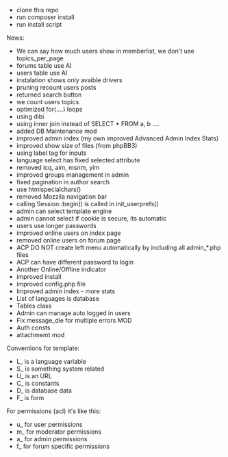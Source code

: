 - clone this repo
- run composer install
- run install script


News:
- We can say how much users show in memberlist, we don't use topics_per_page
- forums table use AI
- users table use AI
- instalation shows only avaible drivers
- pruning recount users posts
- returned search button
- we count users topics
- optimized for(....) loops
- using dibi
- using inner join instead of SELECT * FROM a, b ....
- added DB Maintenance mod
- improved admin index (my own improved Advanced Admin Index Stats)
- improved show size of files (from phpBB3)
- using label tag for inputs
- language select has fixed selected attribute
- removed icq, aim, msnm, yim
- improved groups management in admin
- fixed pagination in author search
- use htmlspecialchars()
- removed Mozzila navigation bar
- calling Session::begin() is called in init_userprefs()
- admin can select template engine
- admin cannot select if cookie is secure, its automatic
- users use longer passwords  
- improved online users on index page
- removed online users on forum page 
- ACP DO NOT create left menu automatically by including all admin_*.php files 
- ACP can have different password to login
- Another Online/Offline indicator
- improved install
- improved config.php file
- Improved admin index - more stats
- List of languages is database
- Tables class
- Admin can manage auto logged in users
- Fix message_die for multiple errors MOD
- Auth consts
- attachmemt mod
  
Conventions for template:  
- L_ is a language variable
- S_ is something system related
- U_ is an URL
- C_ is constants
- D_ is database data
- F_ is form

For permissions (acl) it's like this:
- u_ for user permissions
- m_ for moderator permissions
- a_ for admin permissions
- f_ for forum specific permissions
